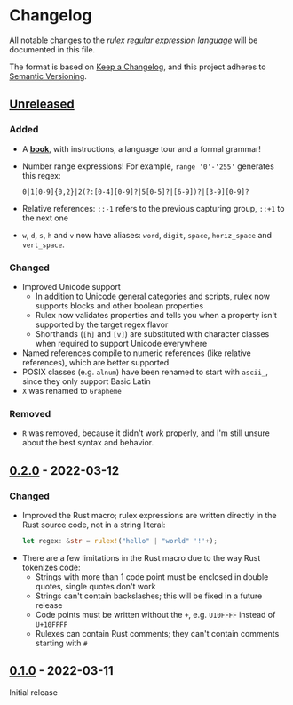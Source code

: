 # Changelog

All notable changes to the _rulex regular expression language_ will be documented in this file.

The format is based on [Keep a Changelog](https://keepachangelog.com/en/1.0.0/),
and this project adheres to [Semantic Versioning](https://semver.org/spec/v2.0.0.html).

## [Unreleased]

### Added

- A [**book**](https://aloso.github.io/rulex/), with instructions, a language tour and a formal
  grammar!

- Number range expressions! For example, `range '0'-'255'` generates this regex:

  ```regexp
  0|1[0-9]{0,2}|2(?:[0-4][0-9]?|5[0-5]?|[6-9])?|[3-9][0-9]?
  ```

- Relative references: `::-1` refers to the previous capturing group, `::+1` to the next one

- `w`, `d`, `s`, `h` and `v` now have aliases: `word`, `digit`, `space`, `horiz_space` and
  `vert_space`.

### Changed

- Improved Unicode support
  - In addition to Unicode general categories and scripts, rulex now supports blocks and other
    boolean properties
  - Rulex now validates properties and tells you when a property isn't supported by the target
    regex flavor
  - Shorthands (`[h]` and `[v]`) are substituted with character classes when required to support
    Unicode everywhere
- Named references compile to numeric references (like relative references), which are better
  supported
- POSIX classes (e.g. `alnum`) have been renamed to start with `ascii_`, since they only support
  Basic Latin
- `X` was renamed to `Grapheme`

### Removed

- `R` was removed, because it didn't work properly, and I'm still unsure about the best syntax
  and behavior.

## [0.2.0] - 2022-03-12

### Changed

- Improved the Rust macro; rulex expressions are written directly in the Rust source code, not in a
  string literal:
  ```rs
  let regex: &str = rulex!("hello" | "world" '!'+);
  ```
- There are a few limitations in the Rust macro due to the way Rust tokenizes code:
  - Strings with more than 1 code point must be enclosed in double quotes, single quotes don't work
  - Strings can't contain backslashes; this will be fixed in a future release
  - Code points must be written without the `+`, e.g. `U10FFFF` instead of `U+10FFFF`
  - Rulexes can contain Rust comments; they can't contain comments starting with `#`

## [0.1.0] - 2022-03-11

Initial release

[unreleased]: https://github.com/Aloso/rulex/compare/v0.2...HEAD
[0.2.0]: https://github.com/Aloso/rulex/compare/v0.1...v0.2
[0.1.0]: https://github.com/Aloso/rulex/releases/tag/v0.1
